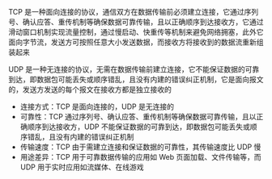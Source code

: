 TCP 是一种面向连接的协议，通信双方在数据传输前必须建立连接，它通过序列号、确认应答、重传机制等确保数据可靠传输，且以正确顺序到达接收方，它通过滑动窗口机制实现流量控制，通过慢启动、快重传等机制来避免网络拥塞，此外它面向字节流，发送方可按照任意大小发送数据，而接收方将接收到的数据流重新组装起来

UDP 是一种无连接的协议，无需在数据传输前建立连接，它不能保证数据的可靠到达，即数据包可能丢失或顺序错乱，且没有内建的错误纠正机制，它是面向报文的，发送方发送的每个报文在接收方都是独立接收的

- 连接方式：TCP 是面向连接的，UDP 是无连接的
- 可靠性：TCP 通过序列号、确认应答、重传机制等确保数据可靠传输，且以正确顺序到达接收方，UDP 不能保证数据的可靠到达，即数据包可能丢失或顺序错乱，且没有内建的错误纠正机制
- 传输速度：TCP 由于需建立连接和保证数据的可靠性，其传输速度比 UDP 慢
- 用途差异：TCP 用于可靠数据传输的应用如 Web 页面加载、文件传输等，而 UDP 用于实时应用如流媒体、在线游戏
